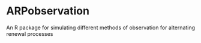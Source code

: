 ARPobservation
==============

An R package for simulating different methods of observation for alternating renewal processes
